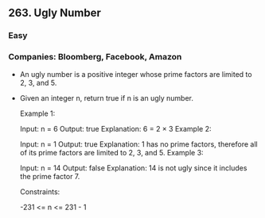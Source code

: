 ## 263. Ugly Number
### Easy

### Companies: Bloomberg, Facebook, Amazon


 - An ugly number is a positive integer whose prime factors are limited to 2, 3, and 5.

 - Given an integer n, return true if n is an ugly number.

    Example 1:

    Input: n = 6
    Output: true
    Explanation: 6 = 2 × 3
    Example 2:

    Input: n = 1
    Output: true
    Explanation: 1 has no prime factors, therefore all of its prime factors are limited to 2, 3, and 5.
    Example 3:

    Input: n = 14
    Output: false
    Explanation: 14 is not ugly since it includes the prime factor 7.
    

    Constraints:

    -231 <= n <= 231 - 1